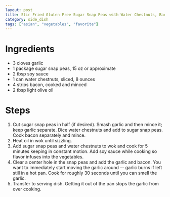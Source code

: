 ```yaml
---
layout: post
title: Stir Fried Gluten Free Sugar Snap Peas with Water Chestnuts, Bacon, Garlic and Soy Sauce
category: side_dish
tags: ["asian", "vegetables", "favorite"]
---
```

# Ingredients
* 3 cloves garlic
* 1 package sugar snap peas, 15 oz or approximate
* 2 tbsp soy sauce
* 1 can water chestnuts, sliced, 8 ounces
* 4 strips bacon, cooked and minced
* 2 tbsp light olive oil

# Steps

1.  Cut sugar snap peas in half (if desired).  Smash garlic and then mince it; keep garlic separate.  Dice water chestnuts and add to sugar snap peas.  Cook bacon separately and mince.
2.  Heat oil in wok until sizzling.
3.  Add sugar snap peas and water chestnuts to wok and cook for 5 minutes keeping in constant motion.  Add soy sauce while cooking so flavor infuses into the vegetables.
4.  Clear a center hole in the snap peas and add the garlic and bacon.  You want to immediately start moving the garlic around -- garlic burns if left still in a hot pan.  Cook for roughly 30 seconds until you can smell the garlic.
5.  Transfer to serving dish.  Getting it out of the pan stops the garlic from over cooking.